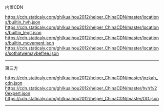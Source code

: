 
内置CDN

https://cdn.staticaly.com/gh/kuaihou2012/helper_ChinaCDN/master/locations/builtin_hvh.json
https://cdn.staticaly.com/gh/kuaihou2012/helper_ChinaCDN/master/locations/builtin_legit.json
https://cdn.staticaly.com/gh/kuaihou2012/helper_ChinaCDN/master/locations/builtin_movement.json
https://cdn.staticaly.com/gh/kuaihou2012/helper_ChinaCDN/master/locations/sothatwemaybefree.json

----------------------------------


第三方

https://cdn.staticaly.com/gh/kuaihou2012/helper_ChinaCDN/master/jozkah_cdn.json
https://cdn.staticaly.com/gh/kuaihou2012/helper_ChinaCDN/master/hvh%20expert.json
https://cdn.staticaly.com/gh/kuaihou2012/helper_ChinaCDN/master/OG.json

----------------------------------
